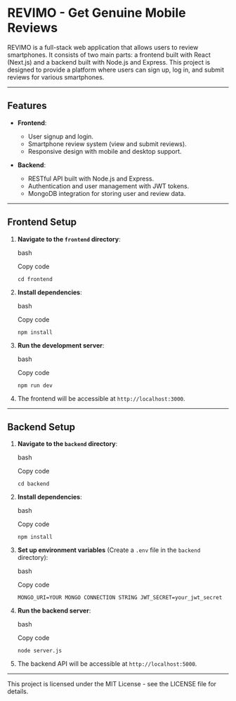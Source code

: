 # REVIMO - Get Genuine Mobile Reviews

REVIMO is a full-stack web application that allows users to review smartphones. It consists of two main parts: a frontend built with React (Next.js) and a backend built with Node.js and Express. This project is designed to provide a platform where users can sign up, log in, and submit reviews for various smartphones.

---

## Features

- **Frontend**:

  - User signup and login.
  - Smartphone review system (view and submit reviews).
  - Responsive design with mobile and desktop support.

- **Backend**:

  - RESTful API built with Node.js and Express.
  - Authentication and user management with JWT tokens.
  - MongoDB integration for storing user and review data.

---

## Frontend Setup

1.  **Navigate to the `frontend` directory**:

    bash

    Copy code

    `cd frontend`

2.  **Install dependencies**:

    bash

    Copy code

    `npm install`

3.  **Run the development server**:

    bash

    Copy code

    `npm run dev`

4.  The frontend will be accessible at `http://localhost:3000`.

---

## Backend Setup

1.  **Navigate to the `backend` directory**:

    bash

    Copy code

    `cd backend`

2.  **Install dependencies**:

    bash

    Copy code

    `npm install`

3.  **Set up environment variables** \(Create a `.env` file in the `backend` directory):

    bash

    Copy code

    `MONGO_URI=YOUR MONGO CONNECTION STRING
JWT_SECRET=your_jwt_secret`

4.  **Run the backend server**:

    bash

    Copy code

    `node server.js`

5.  The backend API will be accessible at `http://localhost:5000`.

---

This project is licensed under the MIT License - see the LICENSE file for details.
